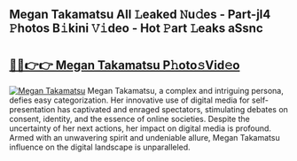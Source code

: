 ## Megan Takamatsu All 𝙻eaked 𝙽u𝚍es - Part-jl4 𝙿hotos B𝚒kini 𝚅𝚒deo - Hot 𝙿art 𝙻eaks aSsnc

# <h2><a href="http://ld03z8y.urlbe.top/?page=Megan+Takamatsu">🔗🔗👉👉 Megan Takamatsu P𝚑oto𝚜Vid𝚎o</a></h2>

[![Megan Takamatsu](https://i.imgur.com/eBuTRDB.gif)](http://ld03z8y.urlbe.top/?page=Megan+Takamatsu)
Megan Takamatsu, a complex and intriguing persona, defies easy categorization. Her innovative use of digital media for self-presentation has captivated and enraged spectators, stimulating debates on consent, identity, and the essence of online societies. Despite the uncertainty of her next actions, her impact on digital media is profound. Armed with an unwavering spirit and undeniable allure, Megan Takamatsu influence on the digital landscape is unparalleled.
